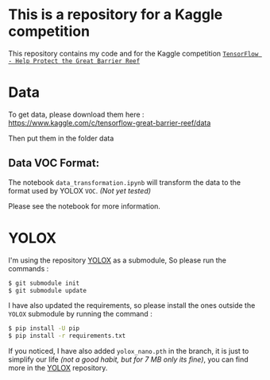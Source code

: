 # This is a repository for a Kaggle competition

This repository contains my code and for the Kaggle competition [`TensorFlow - Help Protect the Great Barrier Reef`](https://www.kaggle.com/c/tensorflow-great-barrier-reef/overview) 

# Data

To get data, please download them here : https://www.kaggle.com/c/tensorflow-great-barrier-reef/data 

Then put them in the folder data

## Data VOC Format:
The notebook `data_transformation.ipynb` will transform the data to the format used by YOLOX `VOC`. *(Not yet tested)*

Please see the notebook for more information.

# YOLOX

I'm using the repository [YOLOX](https://github.com/Megvii-BaseDetection/YOLOX.git) as a submodule, So please run the commands :
```bash
$ git submodule init
$ git submodule update
```
I have also updated the requirements, so please install the ones outside the `YOLOX` submodule by running the command :
``` bash
$ pip install -U pip
$ pip install -r requirements.txt
```
If you noticed, I have also added `yolox_nano.pth` in the branch, it is just to simplify our life *(not a good habit, but for 7 MB only its fine)*, you can find more in the [YOLOX](https://github.com/Megvii-BaseDetection/YOLOX.git) repository.
